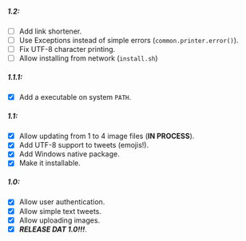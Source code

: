 ##### 1.2:

- [ ] Add link shortener.
- [ ] Use Exceptions instead of simple errors (`common.printer.error()`).
- [ ] Fix UTF-8 character printing.
- [ ] Allow installing from network (`install.sh`)

##### 1.1.1:

- [x] Add a executable on system `PATH`.

##### 1.1:

- [x] Allow updating from 1 to 4 image files (**IN PROCESS**).
- [x] Add UTF-8 support to tweets (emojis!).
- [x] Add Windows native package.
- [x] Make it installable.

##### 1.0:

- [x] Allow user authentication.
- [x] Allow simple text tweets.
- [x] Allow uploading images.
- [x] ***RELEASE DAT 1.0!!!***.
